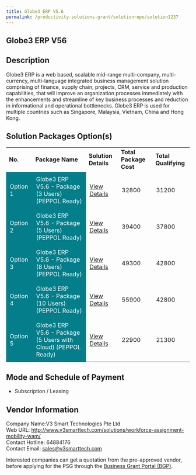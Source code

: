 ```yaml
---
title: Globe3 ERP V5.6
permalink: /productivity-solutions-grant/solutionrepo/solution1237
---
```


## Globe3 ERP V56

## Description

Globe3 ERP is a web based, scalable mid-range multi-company, multi-currency, multi-language integrated business management solution comprising of finance, supply chain, projects, CRM, service and production capabilities, that will improve an organization processes immediately with the enhancements and streamline of key business processes and reduction in informational and operational bottlenecks. Globe3 ERP is used for multiple countries such as Singapore, Malaysia, Vietnam, China and Hong Kong.

## Solution Packages Option(s)

<table>
<tr>
<td><b>No.</b></td>
<td><b>Package Name</b></td>
<td><b>Solution Details</b></td>
<td><b>Total Package Cost</b></td>
<td><b>Total Qualifying</b></td>
</tr>
<tr>
<td style='padding: 10px; background-color: #037E8A; color: #FFFFFF;'>Option 1</td>
<td style='padding: 10px; background-color: #037E8A; color: #FFFFFF;'>Globe3 ERP V5.6 - Package (3 Users) (PEPPOL Ready)</td>
<td style='padding: 10px;'><a href='https://www.gobusiness.gov.sg/images/psg/DesensitisedTNOSystemsAnnex3CRwef12August2021-_Part_1.pdf' target='_blank'>View Details</a></td>
<td style='padding: 10px;'>32800</td>
<td style='padding: 10px;'>31200</td>
</tr>
<tr>
<td style='padding: 10px; background-color: #037E8A; color: #FFFFFF;'>Option 2</td>
<td style='padding: 10px; background-color: #037E8A; color: #FFFFFF;'>Globe3 ERP V5.6 - Package (5 Users) (PEPPOL Ready)</td>
<td style='padding: 10px;'><a href='https://www.gobusiness.gov.sg/images/psg/DesensitisedTNOSystemsAnnex3CRwef12August2021-_Part_2.pdf' target='_blank'>View Details</a></td>
<td style='padding: 10px;'>39400</td>
<td style='padding: 10px;'>37800</td>
</tr>
<tr>
<td style='padding: 10px; background-color: #037E8A; color: #FFFFFF;'>Option 3</td>
<td style='padding: 10px; background-color: #037E8A; color: #FFFFFF;'>Globe3 ERP V5.6 - Package (8 Users)(PEPPOL Ready)</td>
<td style='padding: 10px;'><a href='https://www.gobusiness.gov.sg/images/psg/DesensitisedTNOSystemsAnnex3CRwef12August2021-_Part_3.pdf' target='_blank'>View Details</a></td>
<td style='padding: 10px;'>49300</td>
<td style='padding: 10px;'>42800</td>
</tr>
<tr>
<td style='padding: 10px; background-color: #037E8A; color: #FFFFFF;'>Option 4</td>
<td style='padding: 10px; background-color: #037E8A; color: #FFFFFF;'>Globe3 ERP V5.6 - Package (10 Users)(PEPPOL Ready)</td>
<td style='padding: 10px;'><a href='https://www.gobusiness.gov.sg/images/psg/DesensitisedTNOSystemsAnnex3CRwef12August2021-_Part_4.pdf' target='_blank'>View Details</a></td>
<td style='padding: 10px;'>55900</td>
<td style='padding: 10px;'>42800</td>
</tr>
<tr>
<td style='padding: 10px; background-color: #037E8A; color: #FFFFFF;'>Option 5</td>
<td style='padding: 10px; background-color: #037E8A; color: #FFFFFF;'>Globe3 ERP V5.6 - Package (5 Users with Cloud) (PEPPOL Ready)</td>
<td style='padding: 10px;'><a href='https://www.gobusiness.gov.sg/images/psg/DesensitisedTNOSystemsAnnex3CRwef12August2021-_Part_5.pdf' target='_blank'>View Details</a></td>
<td style='padding: 10px;'>22900</td>
<td style='padding: 10px;'>21300</td>
</tr>
</table>

## Mode and Schedule of Payment

 - Subscription / Leasing

## Vendor Information

 Company Name:V3 Smart Technologies Pte Ltd <br>Web URL: http://www.v3smarttech.com/solutions/workforce-assignment-mobility-wam/ <br>Contact Hotline: 64884176 <br>Contact Email: sales@v3smarttech.com 

Interested companies can get a quotation from the pre-approved vendor, before applying for the PSG through the <a href='https://www.businessgrants.gov.sg/' target='_blank' rel='noopener'>Business Grant Portal (BGP)</a>.

<script src="/jquery/resize-tables.js"></script>
